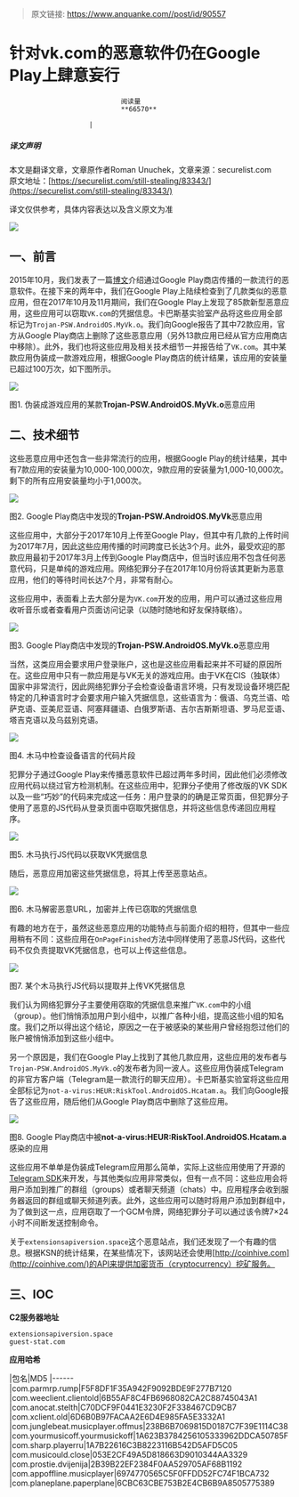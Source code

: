 > 原文链接: https://www.anquanke.com//post/id/90557 


# 针对vk.com的恶意软件仍在Google Play上肆意妄行


                                阅读量   
                                **66570**
                            
                        |
                        
                                                                                    



##### 译文声明

本文是翻译文章，文章原作者Roman Unuchek，文章来源：securelist.com
                                <br>原文地址：[https://securelist.com/still-stealing/83343/](https://securelist.com/still-stealing/83343/)

译文仅供参考，具体内容表达以及含义原文为准

[![](https://p3.ssl.qhimg.com/dm/1024_577_/t014534e1741db4a19f.jpg)](https://p3.ssl.qhimg.com/dm/1024_577_/t014534e1741db4a19f.jpg)



## 一、前言

2015年10月，我们发表了一篇[博文](https://securelist.com/stealing-to-the-sound-of-music/72458/)介绍通过Google Play商店传播的一款流行的恶意软件。在接下来的两年中，我们在Google Play上陆续检查到了几款类似的恶意应用，但在2017年10月及11月期间，我们在Google Play上发现了85款新型恶意应用，这些应用可以窃取`VK.com`的凭据信息。卡巴斯基实验室产品将这些应用全部标记为`Trojan-PSW.AndroidOS.MyVk.o`。我们向Google报告了其中72款应用，官方从Google Play商店上删除了这些恶意应用（另外13款应用已经从官方应用商店中移除）。此外，我们也将这些应用及相关技术细节一并报告给了`VK.com`。其中某款应用伪装成一款游戏应用，根据Google Play商店的统计结果，该应用的安装量已超过100万次，如下图所示。

[![](https://p3.ssl.qhimg.com/t01ae0ef8d1eaf0c3b8.png)](https://p3.ssl.qhimg.com/t01ae0ef8d1eaf0c3b8.png)

图1. 伪装成游戏应用的某款**Trojan-PSW.AndroidOS.MyVk.o**恶意应用



## 二、技术细节

这些恶意应用中还包含一些非常流行的应用，根据Google Play的统计结果，其中有7款应用的安装量为10,000-100,000次，9款应用的安装量为1,000-10,000次。剩下的所有应用安装量均小于1,000次。

[![](https://p1.ssl.qhimg.com/t01b0c3080addfc2304.png)](https://p1.ssl.qhimg.com/t01b0c3080addfc2304.png)

图2. Google Play商店中发现的**Trojan-PSW.AndroidOS.MyVk**恶意应用

这些应用中，大部分于2017年10月上传至Google Play，但其中有几款的上传时间为2017年7月，因此这些应用传播的时间跨度已长达3个月。此外，最受欢迎的那款应用最初于2017年3月上传到Google Play商店中，但当时该应用不包含任何恶意代码，只是单纯的游戏应用。网络犯罪分子在2017年10月份将该其更新为恶意应用，他们的等待时间长达7个月，非常有耐心。

这些应用中，表面看上去大部分是为`VK.com`开发的应用，用户可以通过这些应用收听音乐或者查看用户页面访问记录（以随时随地和好友保持联络）。

[![](https://p5.ssl.qhimg.com/t01d0bf6073f0282f29.png)](https://p5.ssl.qhimg.com/t01d0bf6073f0282f29.png)

图3. Google Play商店中发现的**Trojan-PSW.AndroidOS.MyVk.o**恶意应用

当然，这类应用会要求用户登录账户，这也是这些应用看起来并不可疑的原因所在。这些应用中只有一款应用是与VK无关的游戏应用。由于VK在CIS（独联体）国家中非常流行，因此网络犯罪分子会检查设备语言环境，只有发现设备环境匹配特定的几种语言时才会要求用户输入凭据信息，这些语言为：俄语、乌克兰语、哈萨克语、亚美尼亚语、阿塞拜疆语、白俄罗斯语、吉尔吉斯斯坦语、罗马尼亚语、塔吉克语以及乌兹别克语。

[![](https://p3.ssl.qhimg.com/t01cd36c2a9c133f65d.png)](https://p3.ssl.qhimg.com/t01cd36c2a9c133f65d.png)

图4. 木马中检查设备语言的代码片段

犯罪分子通过Google Play来传播恶意软件已超过两年多时间，因此他们必须修改应用代码以绕过官方检测机制。在这些应用中，犯罪分子使用了修改版的VK SDK以及一些“巧妙”的代码来完成这一任务：用户登录的的确是正常页面，但犯罪分子使用了恶意的JS代码从登录页面中窃取凭据信息，并将这些信息传递回应用程序。

[![](https://p0.ssl.qhimg.com/t01e98041af7d47c7a9.png)](https://p0.ssl.qhimg.com/t01e98041af7d47c7a9.png)

图5. 木马执行JS代码以获取VK凭据信息

随后，恶意应用加密这些凭据信息，将其上传至恶意站点。

[![](https://p0.ssl.qhimg.com/t01a01fe298557f6027.png)](https://p0.ssl.qhimg.com/t01a01fe298557f6027.png)

图6. 木马解密恶意URL，加密并上传已窃取的凭据信息

有趣的地方在于，虽然这些恶意应用的功能特点与前面介绍的相符，但其中一些应用稍有不同：这些应用在`OnPageFinished`方法中同样使用了恶意JS代码，这些代码不仅负责提取VK凭据信息，也可以上传这些信息。

[![](https://p2.ssl.qhimg.com/t01c055ba5e15d2e8d9.png)](https://p2.ssl.qhimg.com/t01c055ba5e15d2e8d9.png)

图7. 某个木马执行JS代码以提取并上传VK凭据信息

我们认为网络犯罪分子主要使用窃取的凭据信息来推广`VK.com`中的小组（group）。他们悄悄添加用户到小组中，以推广各种小组，提高这些小组的知名度。我们之所以得出这个结论，原因之一在于被感染的某些用户曾经抱怨过他们的账户被悄悄添加到这些小组中。

另一个原因是，我们在Google Play上找到了其他几款应用，这些应用的发布者与`Trojan-PSW.AndroidOS.MyVk.o`的发布者为同一波人。这些应用伪装成Telegram的非官方客户端（Telegram是一款流行的聊天应用）。卡巴斯基实验室将这些应用全部标记为`not-a-virus:HEUR:RiskTool.AndroidOS.Hcatam.a`。我们向Google报告了这些应用，随后他们从Google Play商店中删除了这些应用。

[![](https://p5.ssl.qhimg.com/t0114e0bb63c661f3d0.png)](https://p5.ssl.qhimg.com/t0114e0bb63c661f3d0.png)

图8. Google Play商店中被**not-a-virus:HEUR:RiskTool.AndroidOS.Hcatam.a**感染的应用

这些应用不单单是伪装成Telegram应用那么简单，实际上这些应用使用了开源的[Telegram SDK](https://github.com/DrKLO/Telegram)来开发，与其他类似应用非常类似，但有一点不同：这些应用会将用户添加到推广的群组（groups）或者聊天频道（chats）中。应用程序会收到服务器返回的群组或聊天频道列表。此外，这些应用可以随时将用户添加到群组中，为了做到这一点，应用窃取了一个GCM令牌，网络犯罪分子可以通过该令牌7×24小时不间断发送控制命令。

关于`extensionsapiversion.space`这个恶意站点，我们还发现了一个有趣的信息。根据KSN的统计结果，在某些情况下，该网站还会使用[http://coinhive.com](http://coinhive.com/)的API来提供加密货币（cryptocurrency）挖矿服务。



## 三、IOC

**C2服务器地址**

```
extensionsapiversion.space
guest-stat.com
```

**应用哈希**

|包名|MD5
|------
|com.parmrp.rump|F5F8DF1F35A942F9092BDE9F277B7120
|com.weeclient.clientold|6B55AF8C4FB6968082CA2C88745043A1
|com.anocat.stelth|C70DCF9F0441E3230F2F338467CD9CB7
|com.xclient.old|6D6B0B97FACAA2E6D4E985FA5E3332A1
|com.junglebeat.musicplayer.offmus|238B6B7069815D0187C7F39E1114C38
|com.yourmusicoff.yourmusickoff|1A623B3784256105333962DDCA50785F
|com.sharp.playerru|1A7B22616C3B8223116B542D5AFD5C05
|com.musicould.close|053E2CF49A5D818663D9010344AA3329
|com.prostie.dvijenija|2B39B22EF2384F0AA529705AF68B1192
|com.appoffline.musicplayer|6974770565C5F0FFDD52FC74F1BCA732
|com.planeplane.paperplane|6CBC63CBE753B2E4CB6B9A8505775389


